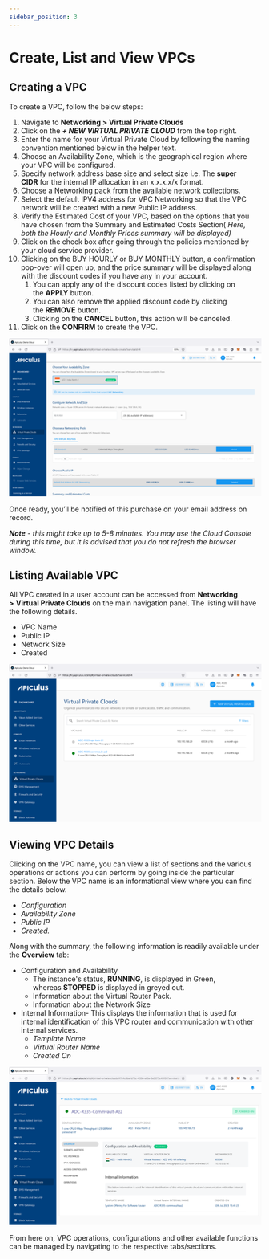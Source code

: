 ```yaml
---
sidebar_position: 3
---
```

# Create, List and View VPCs

## Creating a VPC

To create a VPC, follow the below steps:

1. Navigate to **Networking > Virtual Private Clouds**
2. Click on the **_+ NEW VIRTUAL PRIVATE CLOUD_** from the top right.
3. Enter the name for your Virtual Private Cloud by following the naming convention mentioned below in the helper text.
4. Choose an Availability Zone, which is the geographical region where your VPC will be configured.
5. Specify network address base size and select size i.e. The **super CIDR** for the internal IP allocation in an x.x.x.x/x format.
6. Choose a Networking pack from the available network collections. 
7. Select the default IPV4 address for VPC Networking so that the VPC network will be created with a new Public IP address.
8. Verify the Estimated Cost of your VPC, based on the options that you have chosen from the Summary and Estimated Costs Section( _Here, both the Hourly and Monthly Prices summary will be displayed)_
9. Click on the check box after going through the policies mentioned by your cloud service provider.
10. Clicking on the BUY HOURLY or BUY MONTHLY button, a confirmation pop-over will open up, and the price summary will be displayed along with the discount codes if you have any in your account. 
    1. You can apply any of the discount codes listed by clicking on the **APPLY** button. 
    2. You can also remove the applied discount code by clicking the **REMOVE** button. 
    3. Clicking on the **CANCEL** button, this action will be canceled.
11. Click on the **CONFIRM** to create the VPC.

![Create, List and View VPCs](img/CreateVPC1.png)

Once ready, you’ll be notified of this purchase on your email address on record. 

_**Note** - this might take up to 5-8 minutes. You may use the Cloud Console during this time, but it is advised that you do not refresh the browser window._

## Listing Available VPC

All VPC created in a user account can be accessed from **Networking >** **Virtual Private Clouds** on the main navigation panel. The listing will have the following details.

- VPC Name
- Public IP
- Network Size
- Created

![Create, List and View VPCs](img/CreateVPC2.png)

## Viewing VPC Details

Clicking on the VPC name, you can view a list of sections and the various operations or actions you can perform by going inside the particular section. Below the VPC name is an informational view where you can find the details below.

- _Configuration_
- _Availability Zone_
- _Public IP_
- _Created._

Along with the summary, the following information is readily available under the **Overview** tab:

- Configuration and Availability
    - The instance's status, **RUNNING**, is displayed in Green, whereas **STOPPED** is displayed in greyed out.
    - Information about the Virtual Router Pack.
    - Information about the Network Size
- Internal Information- This displays the information that is used for internal identification of this VPC router and communication with other internal services.
    - _Template Name_
    - _Virtual Router Name_
    - _Created On_

![Create, List and View VPCs](img/CreateVPC3.png)

From here on, VPC operations, configurations and other available functions can be managed by navigating to the respective tabs/sections.
